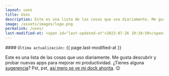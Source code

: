 ```yaml
---
layout: uses
title: Uses
description: Este es una lista de las cosas que uso diariamente. Me gusta descubrir y probar nuevas apps para mejorar mi productividad. ¿Tienes alguna sugerencia?
image: /assets/images/logo.png
permalink: /uses/
last-modified-at: <span id="last-updated-at">2023-07-26 10:34:50</span>
---
```


<div class="card last-updated my-3 text-center">
<div class="card-body rounded">
#### <code>Última actualización:</code> {{ page.last-modified-at }}
</div>
</div>

Este es una lista de las cosas que uso diariamente. Me gusta descubrir y probar nuevas apps para mejorar mi productividad. ¿Tienes alguna [sugerencia][1]? Pst, pst, [así mero se ve mi dock ahorita][2]. 😉

[1]: /contacto/
[2]: https://www.dockhunt.com/users/mijo